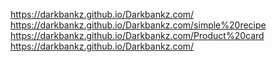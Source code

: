  https://darkbankz.github.io/Darkbankz.com/
 https://darkbankz.github.io/Darkbankz.com/simple%20recipe
 https://darkbankz.github.io/Darkbankz.com/Product%20card
 https://darkbankz.github.io/Darkbankz.com/
